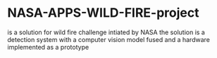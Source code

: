 # NASA-APPS-WILD-FIRE-project
is a solution for wild fire challenge intiated by NASA 
the solution is a detection system with a computer vision model fused and a hardware implemented as a prototype
